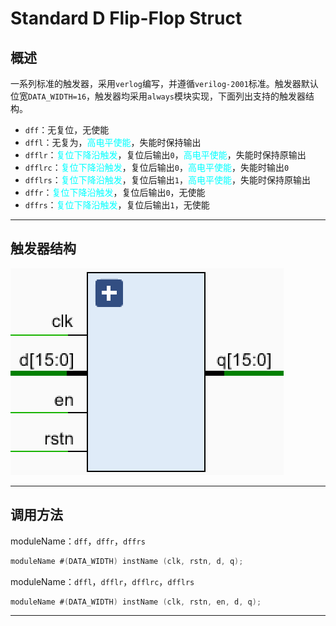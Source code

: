 # Standard D Flip-Flop Struct
## 概述
一系列标准的触发器，采用`verlog`编写，并遵循`verilog-2001`标准。触发器默认位宽`DATA_WIDTH=16`，触发器均采用`always`模块实现，下面列出支持的触发器结构。

- `dff`：无复位，无使能
- `dffl`：无复为，<font color=Aqua>高电平使能</font>，失能时保持输出
- `dfflr`：<font color=Aqua>复位下降沿触发</font>，复位后输出`0`，<font color=Aqua>高电平使能</font>，失能时保持原输出
- `dfflrc`：<font color=Aqua>复位下降沿触发</font>，复位后输出`0`，<font color=Aqua>高电平使能</font>，失能时输出`0`
- `dfflrs`：<font color=Aqua>复位下降沿触发</font>，复位后输出`1`，<font color=Aqua>高电平使能</font>，失能时保持原输出
- `dffr`：<font color=Aqua>复位下降沿触发</font>，复位后输出`0`，无使能
- `dffrs`：<font color=Aqua>复位下降沿触发</font>，复位后输出`1`，无使能

---

## 触发器结构
![image](image/D-Flip-Flop.png)

---

## 调用方法
moduleName：`dff`，`dffr`，`dffrs`
```verilog
moduleName #(DATA_WIDTH) instName (clk, rstn, d, q);
```
moduleName：`dffl`，`dfflr`，`dfflrc`，`dfflrs`
```verilog
moduleName #(DATA_WIDTH) instName (clk, rstn, en, d, q);
```
---
